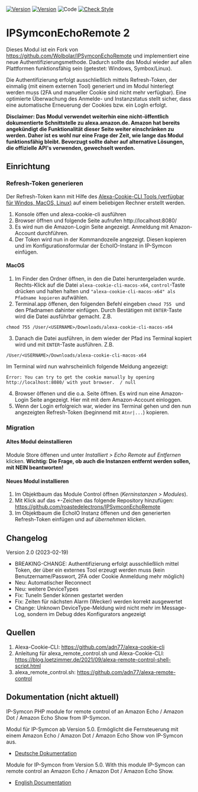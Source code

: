 [![Version](https://img.shields.io/badge/Symcon-PHPModul-red.svg)](https://www.symcon.de/service/dokumentation/entwicklerbereich/sdk-tools/sdk-php/)
[![Version](https://img.shields.io/badge/Symcon%20Version-5.0%20%3E-green.svg)](https://www.symcon.de/forum/threads/38222-IP-Symcon-5-0-verf%C3%BCgbar)
![Code](https://img.shields.io/badge/Code-PHP-blue.svg)
[![Check Style](https://github.com/Wolbolar/IPSymconEchoRemote/workflows/Check%20Style/badge.svg)](https://github.com/Wolbolar/IPSymconEchoRemote/actions)


IPSymconEchoRemote 2
===
Dieses Modul ist ein Fork von https://github.com/Wolbolar/IPSymconEchoRemote und implementiert eine neue Authentifizierungsmethode. Dadurch sollte das Modul wieder auf allen Plattformen funktionsfähig sein (getestet: Windows, Symbox/Linux).

Die Authentifizierung erfolgt ausschließlich mittels Refresh-Token, der einmalig (mit einem externen Tool) generiert und im Modul hinterlegt werden muss (2FA und manueller Cookie sind nicht mehr verfügbar).
Eine optimierte Überwachung des Anmelde- und Instanzstatus stellt sicher, dass eine automatische Erneuerung der Cookies bzw. ein LogIn erfolgt.

**Disclaimer: Das Modul verwendet weiterhin eine nicht-öffentlich dokumentierte Schnittstelle zu alexa.amazon.de. Amazon hat bereits angekündigt die Funktionalität dieser Seite weiter einschränken zu werden. Daher ist es wohl nur eine Frage der Zeit, wie lange das Modul funktionsfähig bleibt. Bevorzugt sollte daher auf alternative Lösungen, die offizielle API's verwenden, gewechselt werden.**

## Einrichtung 

###  Refresh-Token generieren
Der Refresh-Token kann mit Hilfe des [Alexa-Cookie-CLI Tools (verfügbar für Windos, MacOS, Linux)](https://github.com/adn77/alexa-cookie-cli/releases/latest) auf einem beliebigen Rechner erstellt werden.
1. Konsole öffen und alexa-cookie-cli ausführen
2. Browser öffnen und folgende Seite aufrufen http://localhost:8080/
3. Es wird nun die Amazon-Login Seite angezeigt. Anmeldung mit Amazon-Account durchführen.
4. Der Token wird nun in der Kommandozeile angezeigt. Diesen kopieren und im Konfigurationsformular der EchoIO-Instanz in IP-Symcon einfügen.

#### MacOS
1. Im Finder den Ordner öffnen, in den die Datei heruntergeladen wurde. Rechts-Klick auf die Datei `alexa-cookie-cli-macos-x64`, `control`-Taste drücken und halten halten und `"alexa-cookie-cli-macos-x64" als Pfadname kopieren` aufwählen.
2. Terminal.app öffenen, den folgenden Befehl eingeben `chmod 755 ` und den Pfadnamen dahinter einfügen. Durch Bestätigen mit `ENTER`-Taste wird die Datei ausführbar gemacht. Z.B.
```
chmod 755 /User/<USERNAME>/Downloads/alexa-cookie-cli-macos-x64
```
3. Danach die Datei ausführen, in dem wieder der Pfad ins Terminal kopiert wird und mit `ENTER`-Taste ausführen. Z.B.
```
/User/<USERNAME>/Downloads/alexa-cookie-cli-macos-x64
```
  Im Terminal wird nun wahrscheinlich folgende Meldung angezeigt:
```
Error: You can try to get the cookie manually by opening http://localhost:8080/ with yout browser.  / null
```
4. Browser öffenen und die o.a. Seite öffnen. Es wird nun eine Amazon-Login Seite angezeigt. Hier mit mit dem Amazon-Account einloggen.
5. Wenn der Login erfolgreich war, wieder ins Terminal gehen und den nun angezeigten Refresh-Token (beginnend mit `Atnr|...`) kopieren.


### Migration

#### Altes Modul deinstallieren
Module Store öffenen und unter *Installiert > Echo Remote* auf *Entfernen* klicken.
**Wichtig: Die Frage, ob auch die Instanzen entfernt werden sollen, mit NEIN beantworten!**

#### Neues Modul installieren
1. Im Objektbaum das Module Control öffnen (*Kerninstanzen > Modules*).
2. Mit Klick auf das +-Zeichen das folgende Repository hinzufügen: https://github.com/roastedelectrons/IPSymconEchoRemote
3. Im Objektbaum die EchoIO Instanz öffenen und den generierten Refresh-Token einfügen und auf *übernehmen* klicken.

## Changelog

Version 2.0 (2023-02-19)

* BREAKING-CHANGE: Authentifizierung erfolgt ausschließlich mittel Token, der über ein externes Tool erzeugt werden muss (kein Benutzername/Passwort, 2FA oder Cookie Anmeldung mehr möglich)
* Neu: Automatischer Reconnect
* Neu: weitere DeviceTypes
* Fix: TuneIn Sender können gestartet werden
* Fix: Zeiten für nächsten Alarm (Wecker) werden korrekt ausgewertet
* Change: Unknown DeviceType-Meldung wird nicht mehr im Message-Log, sondern im Debug ddes Konfigurators angezeigt

## Quellen
1. Alexa-Cookie-CLI: https://github.com/adn77/alexa-cookie-cli
2. Anleitung für alexa_remote_control.sh und Alexa-Cookie-CLI: https://blog.loetzimmer.de/2021/09/alexa-remote-control-shell-script.html
3. alexa_remote_control.sh: https://github.com/adn77/alexa-remote-control

## Dokumentation (nicht aktuell)

IP-Symcon PHP module for remote control of an Amazon Echo / Amazon Dot / Amazon Echo Show from IP-Symcon.

Modul für IP-Symcon ab Version 5.0. Ermöglicht die Fernsteuerung mit einem Amazon Echo / Amazon Dot / Amazon Echo Show von IP-Symcon aus.

 - [Deutsche Dokumentation](docs/de/README.md "Deutsche Dokumentation")
 
Module for IP-Symcon from Version 5.0. With this module IP-Symcon can remote control an  Amazon Echo / Amazon Dot / Amazon Echo Show.

 - [English Documentation](docs/en/README.md "English documentation") 

